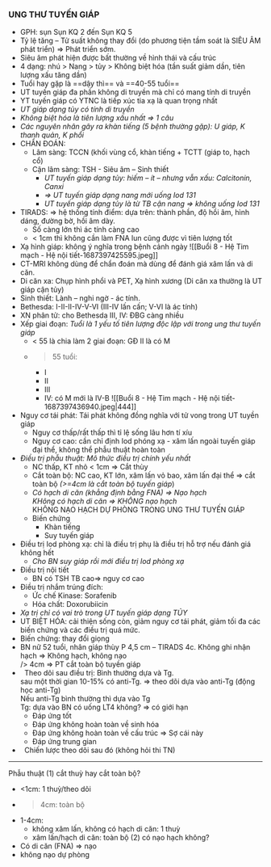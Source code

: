 ### UNG THƯ TUYẾN GIÁP
- GPH: sụn Sụn KQ 2 đến Sụn KQ 5
- Tỷ lệ tăng – Tử suất không thay đổi (do phương tiện tầm soát là SIÊU ÂM phát triển) => Phát triển sớm.
- Siêu âm phát hiện được bất thường về hình thái và cấu trúc
- 4 dạng: nhú > Nang > tủy > Không biệt hóa (tần suất giảm dần, tiên lượng xấu tăng dần)
- Tuổi hay gặp là ==dậy thì== và ==40-55 tuổi==
- UT tuyến giáp đa phần không di truyền mà chỉ có mang tính di truyền
- YT tuyến giáp có YTNC là tiếp xúc tia xạ là quan trọng nhất
- _UT giáp dạng tủy có tính di truyền_
- _Không biệt hóa là tiên lượng xấu nhất => 1 câu_
- _Các nguyên nhân gây ra khàn tiếng (5 bệnh thường gặp): U giáp, K thanh quản, K phổi_
- CHẨN ĐOÁN:
	- Lâm sàng: TCCN (khối vùng cổ, khàn tiếng + TCTT (giáp to, hạch cổ)
	- Cận lâm sàng: TSH - Siêu âm – Sinh thiết
		- _UT tuyến giáp dạng tủy: hiếm – ít – nhưng vẫn xấu: Calcitonin, Canxi_
		- _=> UT tuyến giáp dạng nang mới uống Iod 131_
		- _UT tuyến giáp dạng tủy là từ TB cận nang => không uống Iod 131_
- TIRADS: => hệ thống tính điểm: dựa trên: thành phần, độ hồi âm, hình dáng, đường bờ, hồi âm dày.
	- Số càng lớn thì ác tính càng cao
	- < 1cm thì không cần làm FNA lun cũng được vì tiên lượng tốt
- Xạ hình giáp: không ý nghĩa trong bệnh cảnh ngày
![[Buổi 8 - Hệ Tim mạch - Hệ nội tiết-1687397425595.jpeg]]
- CT-MRI không dùng để chẩn đoán mà dùng để đánh giá xâm lấn và di căn.
- Di căn xa: Chụp hình phổi và PET, Xạ hình xương (Di căn xa thường là UT giáp cận tủy)
- Sinh thiết: Lành – nghi ngờ - ác tính.  
- Bethesda: I-II-II-IV-V-VI (III-IV lấn cấn; V-VI là ác tính)     
- XN phân tử: cho Bethesda III, IV: ĐBG càng nhiều
- Xếp giai đoạn: _Tuổi là 1 yếu tố tiên lượng độc lập với trong ung thư tuyến giáp_
	- < 55 là chia làm 2 giai đoạn: GĐ II là có M
	- > 55 tuổi:
		- I
		- II
		- III
		- IV: có M mới là IV-B
![[Buổi 8 - Hệ Tim mạch - Hệ nội tiết-1687397436940.jpeg|444]]
- Nguy cơ tái phát: Tái phát không đồng nghĩa với tử vong trong UT tuyền giáp
	- Nguy cơ thấp/rất thấp thì tỉ lệ sống lâu hơn tí xíu
	- Nguy cơ cao: cần chỉ định Iod phóng xạ - xâm lấn ngoài tuyến giáp đại thể, không thể phẫu thuật hoàn toàn
- _Điều trị phẫu thuật: Mô thức điều trị chính yếu nhất_
	- NC thấp, KT nhỏ < 1cm => Cắt thùy
	- Cắt toàn bộ: NC cao, KT lớn, xâm lấn vỏ bao, xâm lấn đại thể => cắt toàn bộ _(>=4cm là cắt toàn bộ tuyến giáp_)
	- _Có hạch di căn (khẳng định bằng FNA) => Nạo hạch  
	KHông có hạch di căn => KHÔNG nạo hạch_  
	KHÔNG NẠO HẠCH DỰ PHÒNG TRONG UNG THƯ TUYẾN GIÁP
	- Biến chứng
		- Khàn tiếng
		- Suy tuyến giáp
- Điều trị Iod phòng xạ: chỉ là điều trị phụ là điều trị hỗ trợ nếu đánh giá không hết
	- _Cho BN suy giáp rồi mới điều trị Iod phòng xạ_
- Điều trị nội tiết
	- BN có TSH TB cao=> nguy cơ cao
- Điều trị nhắm trúng đích:
	- Ức chế Kinase: Sorafenib
	- Hóa chất: Doxorubiicin
- _Xạ trị chỉ có vai trò trong UT tuyến giáp dạng TỦY_
- UT BIỆT HÓA: cải thiện sống còn, giảm nguy cơ tái phát, giảm tối đa các biến chứng và các điều trị quá mức.
- Biến chứng: thay đổi giọng
- BN nữ 52 tuổi, nhân giáp thùy P 4,5 cm – TIRADS 4c. Không ghi nhận hạch
=> Không hạch, không nạo  
/> 4cm => PT cắt toàn bộ tuyền giáp
-   Theo dõi sau điều trị: Bình thường dựa và Tg.  
sau một thời gian 10-15% có anti-Tg. => theo dõi dựa vào anti-Tg (động học anti-Tg)  
Nếu anti-Tg bình thường thì dựa vào Tg  
Tg: dựa vào BN có uống LT4 không? => có giới hạn
	- Đáp ứng tốt
	- Đáp ứng không hoàn toàn về sinh hóa
	- Đáp ứng không hoàn toàn về cấu trúc => Sợ cái này
	- Đáp ứng trung gian
-   Chiến lược theo dõi sau đó (không hỏi thi TN)


---

Phẫu thuật
(1) cắt thuỳ hay cắt toàn bộ?
- <1cm: 1 thuỳ/theo dõi
- >4cm: toàn bộ
- 1-4cm: 
    + không xâm lấn, không có hạch di căn: 1 thuỳ
    + xâm lấn/hạch di căn: toàn bộ
(2) có nạo hạch không?
- Có di căn (FNA) => nạo
- không nạo dự phòng
